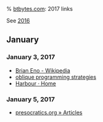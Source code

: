 % <a href="https://www.btbytes.com/">btbytes.com</a>: 2017 links

See [2016](2016.html)

## January

### January 3, 2017
- [Brian Eno - Wikipedia](https://en.wikipedia.org/wiki/Brian_Eno)
- [oblique programming strategies](https://traviscj.com/blog/oblique_programming_strategies.html)
- [Harbour · Home](https://harbour.github.io/) 

### January 5, 2017
- [presocratics.org » Articles](http://www.presocratics.org/articles/) 
